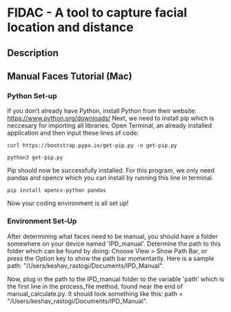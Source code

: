 # FIDAC - A tool to capture facial location and distance

## Description


## Manual Faces Tutorial (Mac)


### Python Set-up
If you don't already have Python, install Python from their website: https://www.python.org/downloads/
Next, we need to install pip which is neccesary for importing all libraries. Open Terminal, an already installed application and then input these lines of code:
```
curl https://bootstrap.pypa.io/get-pip.py -o get-pip.py
```
```
python3 get-pip.py
```

Pip should now be successfully installed. For this program, we only need pandas and opencv which you can install by running this line in terminal.
```
pip install opencv-python pandas
```

Now your coding environment is all set up!

### Environment Set-Up
After determining what faces need to be manual, you should have a folder somewhere on your device named 'IPD_manual'. Determine the path to this folder which can be found by doing: Choose View > Show Path Bar, or press the Option key to show the path bar momentarily.
Here is a sample path: "/Users/keshav_rastogi/Documents/IPD_Manual". 

Now, plug in the path to the IPD_manual folder to the variable 'path' which is the first line in the process_file method, found near the end of manual_calculate.py. 
It should look something like this: path = "/Users/keshav_rastogi/Documents/IPD_Manual".

